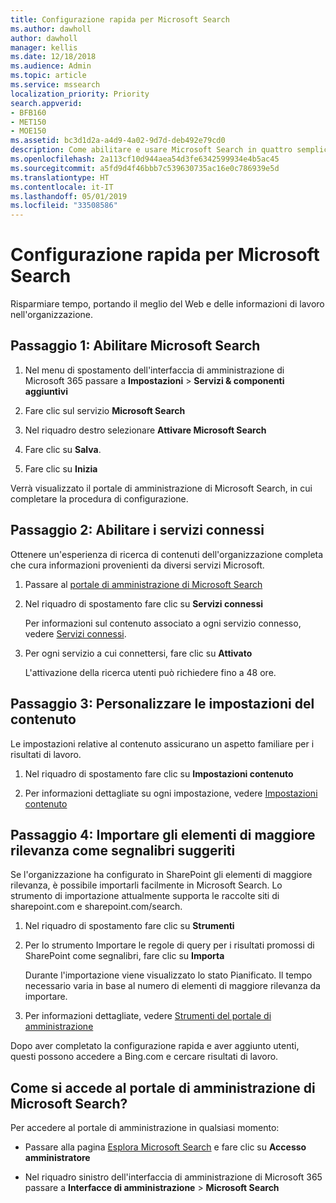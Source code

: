 ```yaml
---
title: Configurazione rapida per Microsoft Search
ms.author: dawholl
author: dawholl
manager: kellis
ms.date: 12/18/2018
ms.audience: Admin
ms.topic: article
ms.service: mssearch
localization_priority: Priority
search.appverid:
- BFB160
- MET150
- MOE150
ms.assetid: bc3d1d2a-a4d9-4a02-9d7d-deb492e79cd0
description: Come abilitare e usare Microsoft Search in quattro semplici passaggi.
ms.openlocfilehash: 2a113cf10d944aea54d3fe6342599934e4b5ac45
ms.sourcegitcommit: a5fd9d4f46bbb7c539630735ac16e0c786939e5d
ms.translationtype: HT
ms.contentlocale: it-IT
ms.lasthandoff: 05/01/2019
ms.locfileid: "33508586"
---
```

# <a name="quick-set-up-for-microsoft-search"></a>Configurazione rapida per Microsoft Search

Risparmiare tempo, portando il meglio del Web e delle informazioni di lavoro nell'organizzazione.
  
## <a name="step-1-turn-on-microsoft-search"></a>Passaggio 1: Abilitare Microsoft Search

1. Nel menu di spostamento dell'interfaccia di amministrazione di Microsoft 365 passare a **Impostazioni** \> **Servizi &amp; componenti aggiuntivi**
    
2. Fare clic sul servizio **Microsoft Search** 
    
3. Nel riquadro destro selezionare **Attivare Microsoft Search**
    
4. Fare clic su **Salva**.
    
5. Fare clic su **Inizia**
  
Verrà visualizzato il portale di amministrazione di Microsoft Search, in cui completare la procedura di configurazione.
    
## <a name="step-2-enable-connected-services"></a>Passaggio 2: Abilitare i servizi connessi

Ottenere un'esperienza di ricerca di contenuti dell'organizzazione completa che cura informazioni provenienti da diversi servizi Microsoft.
  
1. Passare al [portale di amministrazione di Microsoft Search](https://www.bingforbusiness.com/admin)
    
2. Nel riquadro di spostamento fare clic su **Servizi connessi**
    
    Per informazioni sul contenuto associato a ogni servizio connesso, vedere [Servizi connessi](connected-services.md).
    
3. Per ogni servizio a cui connettersi, fare clic su **Attivato**
    
    L'attivazione della ricerca utenti può richiedere fino a 48 ore.
    
## <a name="step-3-customize-content-settings"></a>Passaggio 3: Personalizzare le impostazioni del contenuto

Le impostazioni relative al contenuto assicurano un aspetto familiare per i risultati di lavoro. 
  
1. Nel riquadro di spostamento fare clic su **Impostazioni contenuto**
    
2. Per informazioni dettagliate su ogni impostazione, vedere [Impostazioni contenuto](content-settings.md)
    
## <a name="step-4-import-best-bets-as-suggested-bookmarks"></a>Passaggio 4: Importare gli elementi di maggiore rilevanza come segnalibri suggeriti

Se l'organizzazione ha configurato in SharePoint gli elementi di maggiore rilevanza, è possibile importarli facilmente in Microsoft Search. Lo strumento di importazione attualmente supporta le raccolte siti di sharepoint.com e sharepoint.com/search. 
  
1. Nel riquadro di spostamento fare clic su **Strumenti**
    
2. Per lo strumento Importare le regole di query per i risultati promossi di SharePoint come segnalibri, fare clic su **Importa**
    
    Durante l'importazione viene visualizzato lo stato Pianificato. Il tempo necessario varia in base al numero di elementi di maggiore rilevanza da importare.
    
3. Per informazioni dettagliate, vedere [Strumenti del portale di amministrazione](admin-portal-tools.md)
    
Dopo aver completato la configurazione rapida e aver aggiunto utenti, questi possono accedere a Bing.com e cercare risultati di lavoro. 
  
## <a name="how-do-i-get-to-the-microsoft-search-admin-portal"></a>Come si accede al portale di amministrazione di Microsoft Search?

Per accedere al portale di amministrazione in qualsiasi momento:
  
- Passare alla pagina [Esplora Microsoft Search](https://www.bing.com/business/explore) e fare clic su **Accesso amministratore**
    
- Nel riquadro sinistro dell'interfaccia di amministrazione di Microsoft 365 passare a **Interfacce di amministrazione** \> **Microsoft Search**

  

